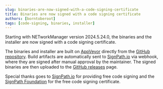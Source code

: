 ```yaml
---
slug: binaries-are-now-signed-with-a-code-signing-certificate
title: Binaries are now signed with a code signing certificate
authors: [borntoberoot]
tags: [code-signing, binaries, installer]
---
```


Starting with NETworkManager version 2024.5.24.0, the binaries and the installer are now signed with a code signing certificate.

The binaries and installer are built on [AppVeyor](https://ci.appveyor.com/project/BornToBeRoot/networkmanager) directly from the [GitHub repository](https://github.com/BornToBeRoot/NETworkManager/blob/main/appveyor.yml).
Build artifacts are automatically sent to [SignPath.io](https://signpath.io/) via webhook, where they are signed after manual approval by the maintainer.
The signed binaries are then uploaded to the [GitHub releases](https://github.com/BornToBeRoot/NETworkManager/releases) page.

Special thanks goes to [SignPath.io](https://signpath.io/) for providing free code signing and the [SignPath Foundation](https://signpath.org/) for the free code signing certificate.
